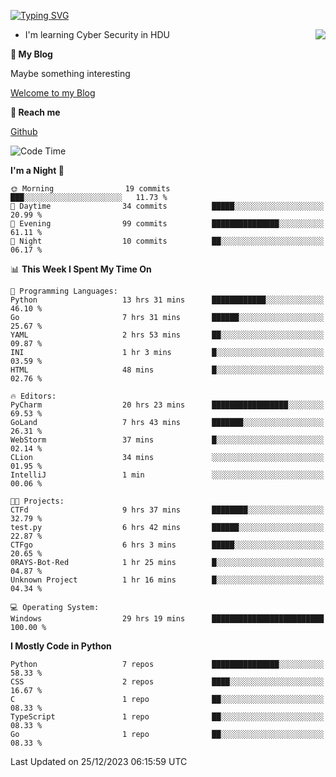 [![Typing SVG](https://readme-typing-svg.herokuapp.com?font=Fira+Code&pause=1000&random=false&width=450&height=60&lines=Hello+%F0%9F%91%8B%F0%9F%8F%BB;I'm+JBNRZ)](https://git.io/typing-svg)

<a href="#">
  <img align="right" src="https://github-readme-stats.vercel.app/api?username=JBNRZ&show_icons=true&bg_color=15,f2f7fd,E0EAFC" />
</a>

- I'm learning Cyber Security in HDU

 **🌱 My Blog**

Maybe something interesting

[Welcome to my Blog](https://jbnrz.com.cn/)

 **💬 Reach me** 

[Github](https://github.com/JBNRZ)


<!--START_SECTION:waka-->
![Code Time](http://img.shields.io/badge/Code%20Time-233%20hrs%2021%20mins-blue)

**I'm a Night 🦉** 

```text
🌞 Morning                19 commits          ███░░░░░░░░░░░░░░░░░░░░░░   11.73 % 
🌆 Daytime                34 commits          █████░░░░░░░░░░░░░░░░░░░░   20.99 % 
🌃 Evening                99 commits          ███████████████░░░░░░░░░░   61.11 % 
🌙 Night                  10 commits          ██░░░░░░░░░░░░░░░░░░░░░░░   06.17 % 
```


📊 **This Week I Spent My Time On** 

```text
💬 Programming Languages: 
Python                   13 hrs 31 mins      ████████████░░░░░░░░░░░░░   46.10 % 
Go                       7 hrs 31 mins       ██████░░░░░░░░░░░░░░░░░░░   25.67 % 
YAML                     2 hrs 53 mins       ██░░░░░░░░░░░░░░░░░░░░░░░   09.87 % 
INI                      1 hr 3 mins         █░░░░░░░░░░░░░░░░░░░░░░░░   03.59 % 
HTML                     48 mins             █░░░░░░░░░░░░░░░░░░░░░░░░   02.76 % 

🔥 Editors: 
PyCharm                  20 hrs 23 mins      █████████████████░░░░░░░░   69.53 % 
GoLand                   7 hrs 43 mins       ███████░░░░░░░░░░░░░░░░░░   26.31 % 
WebStorm                 37 mins             █░░░░░░░░░░░░░░░░░░░░░░░░   02.14 % 
CLion                    34 mins             ░░░░░░░░░░░░░░░░░░░░░░░░░   01.95 % 
IntelliJ                 1 min               ░░░░░░░░░░░░░░░░░░░░░░░░░   00.06 % 

🐱‍💻 Projects: 
CTFd                     9 hrs 37 mins       ████████░░░░░░░░░░░░░░░░░   32.79 % 
test.py                  6 hrs 42 mins       ██████░░░░░░░░░░░░░░░░░░░   22.87 % 
CTFgo                    6 hrs 3 mins        █████░░░░░░░░░░░░░░░░░░░░   20.65 % 
0RAYS-Bot-Red            1 hr 25 mins        █░░░░░░░░░░░░░░░░░░░░░░░░   04.87 % 
Unknown Project          1 hr 16 mins        █░░░░░░░░░░░░░░░░░░░░░░░░   04.34 % 

💻 Operating System: 
Windows                  29 hrs 19 mins      █████████████████████████   100.00 % 
```

**I Mostly Code in Python** 

```text
Python                   7 repos             ███████████████░░░░░░░░░░   58.33 % 
CSS                      2 repos             ████░░░░░░░░░░░░░░░░░░░░░   16.67 % 
C                        1 repo              ██░░░░░░░░░░░░░░░░░░░░░░░   08.33 % 
TypeScript               1 repo              ██░░░░░░░░░░░░░░░░░░░░░░░   08.33 % 
Go                       1 repo              ██░░░░░░░░░░░░░░░░░░░░░░░   08.33 % 
```




 Last Updated on 25/12/2023 06:15:59 UTC
<!--END_SECTION:waka-->
